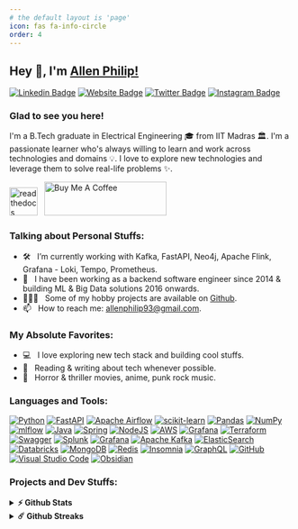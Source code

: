```yaml
---
# the default layout is 'page'
icon: fas fa-info-circle
order: 4
---
```


## Hey 👋, I'm [Allen Philip!](https://www.linkedin.com/in/allen-philip-j-b9147524/)

[![Linkedin Badge](https://img.shields.io/badge/-LinkedIn-0e76a8?style=flat-square&logo=Linkedin&logoColor=white)](https://www.linkedin.com/in/allen-philip-j-b9147524/)
[![Website Badge](https://img.shields.io/badge/Website-3b5998?style=flat-square&logo=google-chrome&logoColor=white)](https://allenphilip93.github.io/)
[![Twitter Badge](https://img.shields.io/badge/-Twitter-00acee?style=flat-square&logo=Twitter&logoColor=white)](https://twitter.com/allenphilip93)
[![Instagram Badge](https://img.shields.io/badge/-Instagram-e4405f?style=flat-square&logo=Instagram&logoColor=white)](https://instagram.com/allenphilip93/)

### Glad to see you here! &nbsp;

I'm a B.Tech graduate in Electrical Engineering 🎓 from IIT Madras 🏛. I'm a passionate learner who's always willing to learn and work across technologies and domains 💡. I love to explore new technologies and leverage them to solve real-life problems ✨.

<a href='https://github.com/allenphilip93/allenphilip93.github.io/blob/main/AllenPhilipCV_ver10.pdf' target="_blank"><img alt='readthedocs' height="50px" src='https://img.shields.io/badge/Resume-100000?style=for-the-badge&logo=readthedocs&logoColor=000000&labelColor=FAFAFA&color=FFFFFF'/></a>&nbsp;&nbsp;
<a href="https://www.buymeacoffee.com/allenphilip93" target="_blank"><img src="https://cdn.buymeacoffee.com/buttons/v2/default-yellow.png" alt="Buy Me A Coffee" height="60px" width="217px" ></a>

### Talking about Personal Stuffs:

- 🛠 &nbsp; I’m currently working with Kafka, FastAPI, Neo4j, Apache Flink, Grafana - Loki, Tempo, Prometheus.
- 🚀 &nbsp; I have been working as a backend software engineer since 2014 & building ML & Big Data solutions 2016 onwards.
- 👨🏻‍💻 &nbsp; Some of my hobby projects are available on [Github](https://github.com/allenphilip93).
- 📫 &nbsp; How to reach me: allenphilip93@gmail.com.

### My Absolute Favorites:

- 💻 &nbsp; I love exploring new tech stack and building cool stuffs.
- 📰 &nbsp; Reading & writing about tech whenever possible.
- 🍕 &nbsp; Horror & thriller movies, anime, punk rock music.

### Languages and Tools:

[![Python](https://img.shields.io/badge/Python-3776AB?style=flat-square&logo=python&logoColor=white)](#)
[![FastAPI](https://img.shields.io/badge/FastAPI-005571?style=flat-square&logo=fastapi)](#)
[![Apache Airflow](https://img.shields.io/badge/Apache%20Airflow-017CEE?style=flat-square&logo=Apache%20Airflow&logoColor=white)](#)
[![scikit-learn](https://img.shields.io/badge/scikit--learn-%23F7931E.svg?style=flat-square&logo=scikit-learn&logoColor=white)](#)
[![Pandas](https://img.shields.io/badge/pandas-%23150458.svg?style=flat-square&logo=pandas&logoColor=white)](#)
[![NumPy](https://img.shields.io/badge/numpy-%23013243.svg?style=flat-square&logo=numpy&logoColor=white)](#)
[![mlflow](https://img.shields.io/badge/mlflow-%23d9ead3.svg?style=flat-square&logo=numpy&logoColor=blue)](#)
[![Java](https://img.shields.io/badge/java-%23ED8B00.svg?style=flat-square&logo=openjdk&logoColor=white)](#)
[![Spring](https://img.shields.io/badge/spring-%236DB33F.svg?style=flat-square&logo=spring&logoColor=white)](#)
[![NodeJS](https://img.shields.io/badge/node.js-6DA55F?style=flat-square&logo=node.js&logoColor=white)](#)
[![AWS](https://img.shields.io/badge/AWS-%23FF9900.svg?style=flat-square&logo=amazon-aws&logoColor=white)](#)
[![Grafana](https://img.shields.io/badge/grafana-%23F46800.svg?style=flat-square&logo=grafana&logoColor=white)](#)
[![Terraform](https://img.shields.io/badge/terraform-%235835CC.svg?style=flat-square&logo=terraform&logoColor=white)](#)
[![Swagger](https://img.shields.io/badge/-Swagger-%23Clojure?style=flat-square&logo=swagger&logoColor=white)](#)
[![Splunk](https://img.shields.io/badge/splunk-%23000000.svg?style=flat-square&logo=splunk&logoColor=white)](#)
[![Grafana](https://img.shields.io/badge/grafana-%23F46800.svg?style=flat-square&logo=grafana&logoColor=white)](#)
[![Apache Kafka](https://img.shields.io/badge/Apache%20Kafka-000?style=flat-square&logo=apachekafka)](#)
[![ElasticSearch](https://img.shields.io/badge/-ElasticSearch-005571?style=flat-square&logo=elasticsearch)](#)
[![Databricks](https://img.shields.io/badge/Databricks-FF3621?style=flat-square&logo=Databricks&logoColor=white)](#)
[![MongoDB](https://img.shields.io/badge/MongoDB-%234ea94b.svg?style=flat-square&logo=mongodb&logoColor=white)](#)
[![Redis](https://img.shields.io/badge/redis-%23DD0031.svg?style=flat-square&logo=redis&logoColor=white)](#)
[![Insomnia](https://img.shields.io/badge/Insomnia-black?style=flat-square&logo=insomnia&logoColor=5849BE)](#)
[![GraphQL](https://img.shields.io/badge/-GraphQL-E10098?style=flat-square&logo=graphql&logoColor=white)](#)
[![GitHub](https://img.shields.io/badge/github-%23121011.svg?style=flat-square&logo=github&logoColor=white)](#)
[![Visual Studio Code](https://img.shields.io/badge/Visual%20Studio%20Code-0078d7.svg?style=flat-square&logo=visual-studio-code&logoColor=white)](#)
[![Obsidian](https://img.shields.io/badge/Obsidian-%23483699.svg?style=flat-square&logo=obsidian&logoColor=white)](#)


<!--
<code><img height="25" src="https://raw.githubusercontent.com/github/explore/80688e429a7d4ef2fca1e82350fe8e3517d3494d/topics/sass/sass.png" alt="sass"></code>
-->

### Projects and Dev Stuffs:

<details>	
  <summary><b>⚡ Github Stats</b></summary>

  <br />
  <img height="180em" src="https://github-readme-stats.vercel.app/api?username=allenphilip93&show_icons=true&hide_border=true&&count_private=true&include_all_commits=true" />
  <img height="180em" src="https://github-readme-stats.vercel.app/api/top-langs/?username=allenphilip93&exclude_repo=KNN-Image-Classification&show_icons=true&hide_border=true&layout=compact&langs_count=8"/>
</details>

<details>	
  <summary><b>☄️ Github Streaks</b></summary>

  <br />
  <img height="180em" src="https://github-readme-streak-stats.herokuapp.com/?user=allenphilip93&hide_border=true" />
</details>

